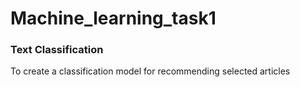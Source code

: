 # Machine_learning_task1
### Text Classification 
To create a classification model for recommending selected articles
